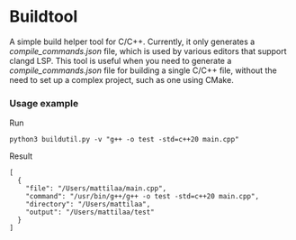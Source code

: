 # Buildtool

A simple build helper tool for C/C++. Currently, it only generates a <i>compile_commands.json</i> file, which is used by various editors that support clangd LSP. This tool is useful when you need to generate a <i>compile_commands.json</i> file for building a single C/C++ file, without the need to set up a complex project, such as one using CMake.

### Usage example
Run
```
python3 buildutil.py -v "g++ -o test -std=c++20 main.cpp"
```
Result
```
[
  {
    "file": "/Users/mattilaa/main.cpp",
    "command": "/usr/bin/g++/g++ -o test -std=c++20 main.cpp",
    "directory": "/Users/mattilaa",
    "output": "/Users/mattilaa/test"
  }
]

```
